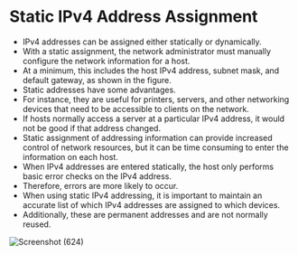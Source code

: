 # Static IPv4 Address Assignment

- IPv4 addresses can be assigned either statically or dynamically.
- With a static assignment, the network administrator must manually configure the network information for a host.
- At a minimum, this includes the host IPv4 address, subnet mask, and default gateway, as shown in the figure.
- Static addresses have some advantages.
- For instance, they are useful for printers, servers, and other networking devices that need to be accessible to clients on the network.
- If hosts normally access a server at a particular IPv4 address, it would not be good if that address changed.
- Static assignment of addressing information can provide increased control of network resources, but it can be time consuming to enter the information on each host.
- When IPv4 addresses are entered statically, the host only performs basic error checks on the IPv4 address.
- Therefore, errors are more likely to occur.
- When using static IPv4 addressing, it is important to maintain an accurate list of which IPv4 addresses are assigned to which devices.
- Additionally, these are permanent addresses and are not normally reused.

![Screenshot (624)](https://user-images.githubusercontent.com/63872951/172641028-8aa03650-841f-4c85-8c43-84d57656de94.png)


